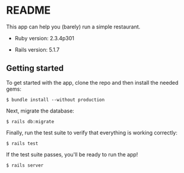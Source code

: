 # README

This app can help you (barely) run a simple restaurant.

* Ruby version: 2.3.4p301

* Rails version: 5.1.7

## Getting started

To get started with the app, clone the repo and then install the needed gems:

```
$ bundle install --without production
```

Next, migrate the database:

```
$ rails db:migrate
```

Finally, run the test suite to verify that everything is working correctly:

```
$ rails test
```

If the test suite passes, you'll be ready to run the app!

```
$ rails server
```
